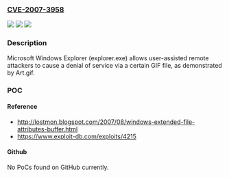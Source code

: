### [CVE-2007-3958](https://cve.mitre.org/cgi-bin/cvename.cgi?name=CVE-2007-3958)
![](https://img.shields.io/static/v1?label=Product&message=n%2Fa&color=blue)
![](https://img.shields.io/static/v1?label=Version&message=n%2Fa&color=blue)
![](https://img.shields.io/static/v1?label=Vulnerability&message=n%2Fa&color=brighgreen)

### Description

Microsoft Windows Explorer (explorer.exe) allows user-assisted remote attackers to cause a denial of service via a certain GIF file, as demonstrated by Art.gif.

### POC

#### Reference
- http://lostmon.blogspot.com/2007/08/windows-extended-file-attributes-buffer.html
- https://www.exploit-db.com/exploits/4215

#### Github
No PoCs found on GitHub currently.


